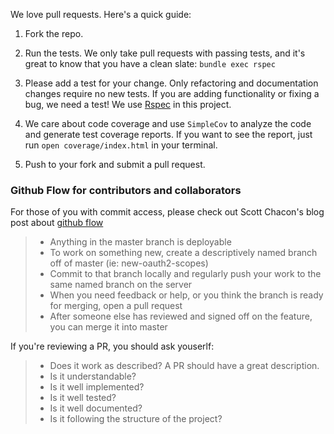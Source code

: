 We love pull requests. Here's a quick guide:

1. Fork the repo.

2. Run the tests. We only take pull requests with passing tests, and it's great to know that you have a clean slate: `bundle exec rspec`

3. Please add a test for your change. Only refactoring and documentation changes require no new tests. If you are adding functionality or fixing a bug, we need a test! We use [Rspec](http://rspec.info/) in this project.

4. We care about code coverage and use `SimpleCov` to analyze the code and generate test coverage reports. If you want to see the report, just run `open coverage/index.html` in your terminal.

5. Push to your fork and submit a pull request.

### Github Flow for contributors and collaborators

For those of you with commit access, please check out Scott Chacon's blog post about [github flow](http://scottchacon.com/2011/08/31/github-flow.html)

> * Anything in the master branch is deployable
> * To work on something new, create a descriptively named branch off of master (ie: new-oauth2-scopes)
> * Commit to that branch locally and regularly push your work to the same named branch on the server
> * When you need feedback or help, or you think the branch is ready for merging, open a pull request
> * After someone else has reviewed and signed off on the feature, you can merge it into master

If you're reviewing a PR, you should ask youserlf:
> * Does it work as described? A PR should have a great description.
> * Is it understandable?
> * Is it well implemented?
> * Is it well tested?
> * Is it well documented?
> * Is it following the structure of the project?
